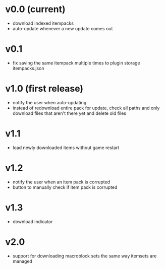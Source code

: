 # v0.0 (current)

<ul>
  <li>download indexed itempacks</li>
  <li>auto-update whenever a new update comes out</li>
</ul>

# v0.1

<ul>
  <li>fix saving the same itempack multiple times to plugin storage itempacks.json</li>
</ul>

# v1.0 (first release)

<ul>
  <li>notify the user when auto-updating</li>
  <li>instead of redownload entire pack for update, check all paths and only download files that aren't there yet and delete old files</li>
</ul>

# v1.1

<ul>
  <li>load newly downloaded items without game restart</li>
</ul>

# v1.2

<ul>
  <li>notify the user when an item pack is corrupted</li>
  <li>button to manually check if item pack is corrupted</li>
</ul>

# v1.3

<ul>
  <li>download indicator</li>
</ul>

# v2.0

<ul>
  <li>support for downloading macroblock sets the same way itemsets are managed</li>
</ul>